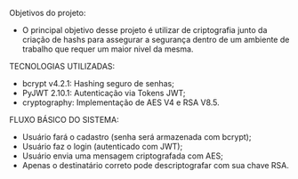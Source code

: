 Objetivos do projeto:
 - O principal objetivo desse projeto é utilizar de criptografia junto da criação de hashs para assegurar a segurança dentro de um ambiente de trabalho que requer um maior nivel da mesma.

TECNOLOGIAS UTILIZADAS:
 - bcrypt v4.2.1: Hashing seguro de senhas;
 - PyJWT 2.10.1: Autenticação via Tokens JWT;
 - cryptography: Implementação de AES V4 e RSA V8.5.

FLUXO BÁSICO DO SISTEMA:
 - Usuário fará o cadastro (senha será armazenada com bcrypt);
 - Usuário faz o login (autenticado com JWT);
 - Usuário envia uma mensagem criptografada com AES;
 - Apenas o destinatário correto pode descriptografar com sua chave RSA.
